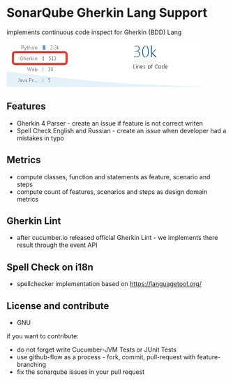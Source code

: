 # SonarQube Gherkin Lang Support

implements continuous code inspect for Gherkin (BDD) Lang

![this is real screenshot](./docs/gherkin-scanner.png)

## Features

* Gherkin 4 Parser - create an issue if feature is not correct writen
* Spell Check English and Russian - create an issue when developer had a mistakes in typo

## Metrics

* compute classes, function and statements as feature, scenario and steps
* compute count of features, scenarios and steps as design domain metrics

## Gherkin Lint

* after cucumber.io released official Gherkin Lint - we implements there result through the event API
  
## Spell Check on i18n

* spellchecker implementation based on https://languagetool.org/

## License and contribute

* GNU

if you want to contribute:

* do not forget write Cucumber-JVM Tests or JUnit Tests 
* use github-flow as a process - fork, commit, pull-request with feature-branching
* fix the sonarqube issues in your pull request